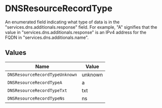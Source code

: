 # DNSResourceRecordType

An enumerated field indicating what type of data is in the "services.dns.additionals.response" field. For example, "A" signifies that the value in "services.dns.additionals.response" is an IPv4 address for the FQDN in "services.dns.additionals.name".


## Values

| Name                           | Value                          |
| ------------------------------ | ------------------------------ |
| `DNSResourceRecordTypeUnknown` | unknown                        |
| `DNSResourceRecordTypeA`       | a                              |
| `DNSResourceRecordTypeTxt`     | txt                            |
| `DNSResourceRecordTypeNs`      | ns                             |